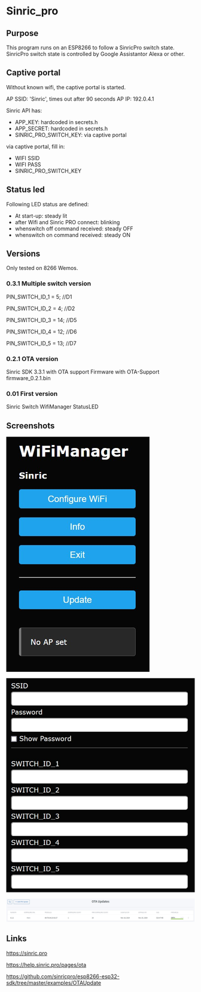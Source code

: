 # Sinric_pro
## Purpose 
This program runs on an ESP8266 to follow a SinricPro switch state. SinricPro switch state is controlled by Google Assistantor Alexa or other.

## Captive portal
Without known wifi, the captive portal is started.

AP SSID: 'Sinric', times out after 90 seconds
AP IP: 192.0.4.1

Sinric API has:
- APP_KEY:                  hardcoded in secrets.h
- APP_SECRET:               hardcoded in secrets.h
- SINRIC_PRO_SWITCH_KEY:    via captive portal

via captive portal, fill in:
- WIFI SSID
- WIFI PASS
- SINRIC_PRO_SWITCH_KEY

## Status led

Following LED status are defined:
- At start-up: steady lit
- after Wifi and Sinric PRO connect:    blinking
- whenswitch off command received:      steady OFF
- whenswitch on command received:       steady ON

## Versions
Only tested on 8266 Wemos.

### 0.3.1 Multiple switch version

PIN_SWITCH_ID_1 = 5;  //D1

PIN_SWITCH_ID_2 = 4;  //D2

PIN_SWITCH_ID_3 = 14; //D5

PIN_SWITCH_ID_4 = 12; //D6

PIN_SWITCH_ID_5 = 13; //D7

### 0.2.1 OTA version

Sinric SDK 3.3.1 with OTA support
Firmware with OTA-Support
firmware_0.2.1.bin

### 0.01 First version

Sinric Switch
WifiManager
StatusLED

## Screenshots

![Setup](Images/SINRIC01.jpg)

![Setup](Images/SINRIC04.jpg)

![Setup](Images/SINRIC03.jpg)

## Links

https://sinric.pro

https://help.sinric.pro/pages/ota

https://github.com/sinricpro/esp8266-esp32-sdk/tree/master/examples/OTAUpdate